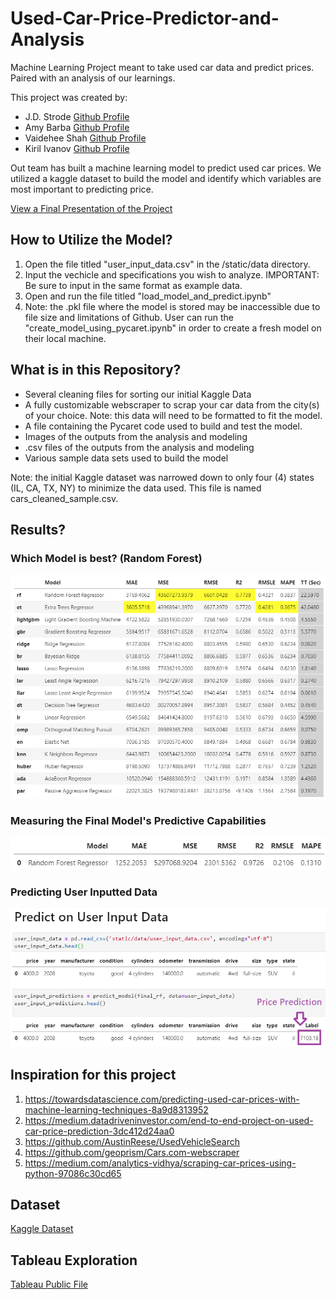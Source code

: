 # Used-Car-Price-Predictor-and-Analysis
Machine Learning Project meant to take used car data and predict prices.  Paired with an analysis of our learnings.

This project was created by:

* J.D. Strode [Github Profile](https://github.com/jdstrode)
* Amy Barba [Github Profile](https://github.com/abarba1914)
* Vaidehee Shah [Github Profile](https://github.com/vaideheeshah13)
* Kiril Ivanov [Github Profile](https://github.com/ivanovteam)

Out team has built a machine learning model to predict used car prices.  We utilized a kaggle dataset to build the model and identify which variables are most important to predicting price.

[View a Final Presentation of the Project](https://docs.google.com/presentation/d/16_Rtap44-j0j7Cy9LQtGQUKX3_1HHcAX5m7XczP146I/edit?usp=sharing)

## How to Utilize the Model? 
1) Open the file titled "user_input_data.csv" in the /static/data directory.
2) Input the vechicle and specifications you wish to analyze.  IMPORTANT: Be sure to input in the same format as example data.
3) Open and run the file titled "load_model_and_predict.ipynb"
4) Note: the .pkl file where the model is stored may be inaccessible due to file size and limitations of Github.  User can run the "create_model_using_pycaret.ipynb" in order to create a fresh model on their local machine.

## What is in this Repository? 
* Several cleaning files for sorting our initial Kaggle Data
* A fully customizable webscraper to scrap your car data from the city(s) of your choice.  Note: this data will need to be formatted to fit the model.
* A file containing the Pycaret code used to build and test the model. 
* Images of the outputs from the analysis and modeling
* .csv files of the outputs from the analysis and modeling
* Various sample data sets used to build the model

Note: the initial Kaggle dataset was narrowed down to only four (4) states (IL, CA, TX, NY) to minimize the data used. This file is named cars_cleaned_sample.csv.

## Results?  

### Which Model is best? (Random Forest)
![Model Comparison](outputs/images/compare_models.png)

### Measuring the Final Model's Predictive Capabilities 
![Final Random Forest Model](outputs/images/final_model_rf.png)

### Predicting User Inputted Data
![User Input Price Prediction](outputs/images/user_data_price_prediction2.png)


## Inspiration for this project

1) https://towardsdatascience.com/predicting-used-car-prices-with-machine-learning-techniques-8a9d8313952
2) https://medium.datadriveninvestor.com/end-to-end-project-on-used-car-price-prediction-3dc412d24aa0
3) https://github.com/AustinReese/UsedVehicleSearch
4) https://github.com/geoprism/Cars.com-webscraper
5) https://medium.com/analytics-vidhya/scraping-car-prices-using-python-97086c30cd65

## Dataset 

[Kaggle Dataset](https://www.kaggle.com/austinreese/craigslist-carstrucks-data)


## Tableau Exploration

[Tableau Public File](https://public.tableau.com/shared/6K243HZWT?:display_count=n&:origin=viz_share_link)